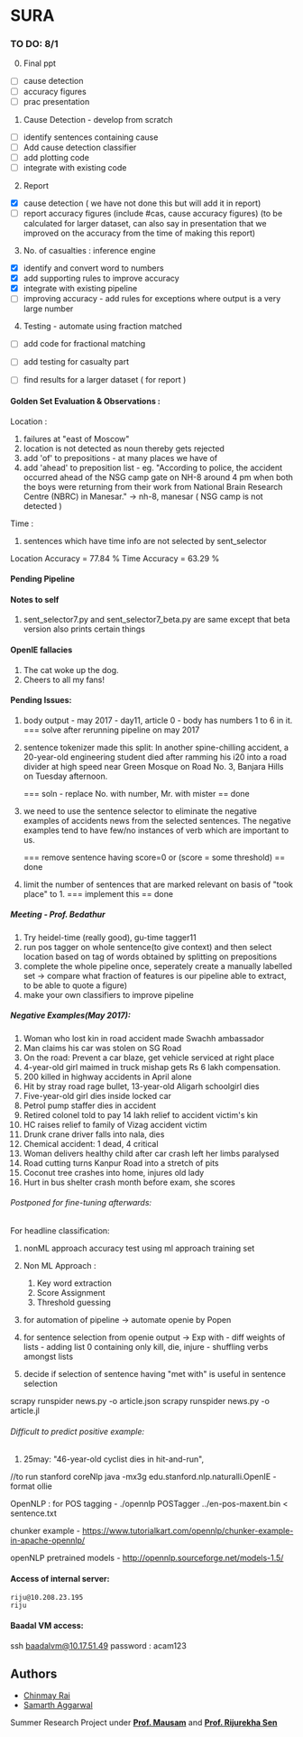 # SURA

### TO DO: 8/1
0. Final ppt
- [ ] cause detection
- [ ] accuracy figures
- [ ] prac presentation

1. Cause Detection - develop from scratch
- [ ] identify sentences containing cause
- [ ] Add cause detection classifier
- [ ] add plotting code
- [ ] integrate with existing code

2. Report
- [x] cause detection ( we have not done this but will add it in report)
- [ ] report accuracy figures (include #cas, cause accuracy figures)
(to be calculated for larger dataset, can also say in presentation that we improved on the accuracy from the time of making this report)

3. No. of casualties : inference engine
- [x] identify and convert word to numbers
- [x] add supporting rules to improve accuracy
- [x] integrate with existing pipeline
- [ ] improving accuracy - add rules for exceptions where output is a very large number

4. Testing - automate using fraction matched
- [ ] add code for fractional matching
- [ ] add testing for casualty part
- [ ] find results for a larger dataset ( for report )



#### Golden Set Evaluation & Observations :
Location : 
1. failures at "east of Moscow"
2. location is not detected as noun thereby gets rejected
3. add 'of' to prepositions - at many places we have <so and so place> of <so and so area>
4. add 'ahead' to preposition list - eg. "According to police, the accident occurred ahead of the NSG camp gate on NH-8 around 4 pm when both the boys were returning from their work from National Brain Research Centre (NBRC) in Manesar."  -> nh-8, manesar ( NSG camp is not detected )


Time :
1. sentences which have time info are not selected by sent_selector

Location Accuracy = 77.84 %
Time Accuracy = 63.29 %

#### Pending Pipeline


#### Notes to self
1. sent_selector7.py and sent_selector7_beta.py are same except that beta version also prints certain things

#### OpenIE fallacies
1. The cat woke up the dog.
2. Cheers to all my fans!

#### Pending Issues:
1. body output - may 2017 - day11, article 0 - body has numbers 1 to 6 in it.
	=== solve after rerunning pipeline on may 2017
	
2. sentence tokenizer made this split:
In another spine-chilling accident, a 20-year-old engineering student died after ramming his i20 into a road divider at high speed near Green Mosque on Road No.
3, Banjara Hills on Tuesday afternoon.

	=== soln - replace No. with number, Mr. with mister == done

3. we need to use the sentence selector to eliminate the negative examples of accidents news from the selected sentences. The negative examples tend to have few/no instances of verb which are important to us.

	=== remove sentence having score=0 or (score = some threshold) == done

4. limit the number of sentences that are marked relevant on basis of "took place" to 1.
	=== implement this == done


##### Meeting - Prof. Bedathur
1. Try heidel-time (really good), gu-time tagger11
2. run pos tagger on whole sentence(to give context) and then select location based on tag of words obtained by splitting on prepositions
3. complete the whole pipeline once, seperately create a manually labelled set -> compare what fraction of features is our pipeline able to extract, to be able to quote a figure)
4. make your own classifiers to improve pipeline

##### Negative Examples(May 2017):
1. Woman who lost kin in road accident made Swachh ambassador
2. Man claims his car was stolen on SG Road
3. On the road: Prevent a car blaze, get vehicle serviced at right place
4. 4-year-old girl maimed in truck mishap gets Rs 6 lakh compensation.
5. 200 killed in highway accidents in April alone
6. Hit by stray road rage bullet, 13-year-old Aligarh schoolgirl dies
7. Five-year-old girl dies inside locked car
8. Petrol pump staffer dies in accident
9. Retired colonel told to pay 14 lakh relief to accident victim's kin
10. HC raises relief to family of Vizag accident victim
11. Drunk crane driver falls into nala, dies
12. Chemical accident: 1 dead, 4 critical
13. Woman delivers healthy child after car crash left her limbs paralysed
14. Road cutting turns Kanpur Road into a stretch of pits
15. Coconut tree crashes into home, injures old lady
16. Hurt in bus shelter crash month before exam, she scores

	
###### Postponed for fine-tuning afterwards:
For headline classification:
1. nonML approach accuracy test using ml approach training set
2.	Non ML Approach :
	1. Key word extraction
	2. Score Assignment
	3. Threshold guessing


3. for automation of pipeline -> automate openie by Popen

4. for sentence selection from openie output -> Exp with - diff weights of lists
														- adding list 0 containing only kill, die, injure
														- shuffling verbs amongst lists

5. decide if selection of sentence having "met with" is useful in sentence selection


scrapy runspider news.py -o article.json
scrapy runspider news.py -o article.jl

###### Difficult to predict positive example:
1. 25may:
"46-year-old cyclist dies in hit-and-run",


//to run stanford coreNlp
java -mx3g edu.stanford.nlp.naturalli.OpenIE -format ollie


OpenNLP :
for POS tagging - 
	./opennlp POSTagger ../en-pos-maxent.bin < sentence.txt

chunker example - 
https://www.tutorialkart.com/opennlp/chunker-example-in-apache-opennlp/

openNLP pretrained models - 
http://opennlp.sourceforge.net/models-1.5/


#### Access of internal server:
	riju@10.208.23.195
	riju


#### Baadal VM access:

ssh baadalvm@10.17.51.49
password : acam123


## Authors
* [Chinmay Rai](https://github.com/ChinmayRai)
* [Samarth Aggarwal](https://github.com/samarthaggarwal)

Summer Research Project under [**Prof. Mausam**](http://homes.cs.washington.edu/~mausam/) and [**Prof. Rijurekha Sen**](http://www.cse.iitd.ernet.in/~rijurekha/)


